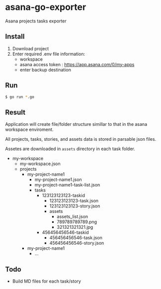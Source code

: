 # asana-go-exporter
Asana projects tasks exporter


## Install

 1. Download project
 2. Enter required .env file information:
    - workspace
    - asana access token : https://app.asana.com/0/my-apps
    - enter backup destination

## Run

```bash
$ go run *.go
```

## Result

Application will create file/folder structure simillar to that in the asana workspace enviroment.

All projects, tasks, stories, and assets data is stored in parsable json files.

Assetes are downloaded in `assets` directory in each task folder.


 - my-workspace
   - my-workspace.json
   - projects
     - my-project-name1
       - my-project-name1.json
       - my-project-name1-task-list.json
       - tasks
         - 123123123123-taskid
           - 123123123123-task.json
           - 123123123123-story.json
           - assets
             - assets_list.json
             - 789789789789.png
             - 321321321321.jpg
         - 456456456546-taskid
           - 456456456546-task.json
           - 456456456546-story.json
     - my-project-name1
       - ...

## Todo

 - Build MD files for each task/story
